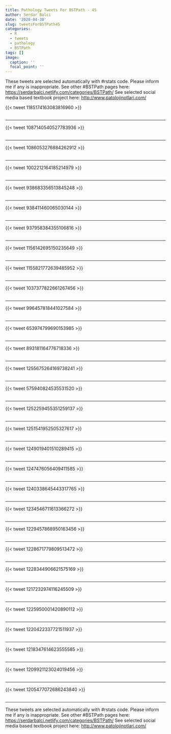 ```yaml
---
title: Pathology Tweets For BSTPath - 45
author: Serdar Balci
date: '2020-04-30'
slug: tweetsForBSTPath45
categories:
  - R
  - tweets
  - pathology
  - BSTPath
tags: []
image:
  caption: ''
  focal_point: ''
---
```



These tweets are selected automatically with #rstats code. Please inform me if any is inappropriate.
See other #BSTPath pages here: https://serdarbalci.netlify.com/categories/BSTPath/ 
See selected social media based textbook project here: http://www.patolojinotlari.com/

{{< tweet 1185174163083816960 >}}
<br>
<br>
<hr>
{{< tweet 1087140540527783936 >}}
<br>
<br>
<hr>
{{< tweet 1086053276884262912 >}}
<br>
<br>
<hr>
{{< tweet 1002212164185214979 >}}
<br>
<br>
<hr>
{{< tweet 938683356513845248 >}}
<br>
<br>
<hr>
{{< tweet 938411460065030144 >}}
<br>
<br>
<hr>
{{< tweet 937958384355106816 >}}
<br>
<br>
<hr>
{{< tweet 1156142695150235649 >}}
<br>
<br>
<hr>
{{< tweet 1155821772639485952 >}}
<br>
<br>
<hr>
{{< tweet 1037377822661267456 >}}
<br>
<br>
<hr>
{{< tweet 996457818441027584 >}}
<br>
<br>
<hr>
{{< tweet 653974799690153985 >}}
<br>
<br>
<hr>
{{< tweet 893181164776718336 >}}
<br>
<br>
<hr>
{{< tweet 1255675264169738241 >}}
<br>
<br>
<hr>
{{< tweet 575940824535531520 >}}
<br>
<br>
<hr>
{{< tweet 1252259455351259137 >}}
<br>
<br>
<hr>
{{< tweet 1251541952505327617 >}}
<br>
<br>
<hr>
{{< tweet 1249019401510289415 >}}
<br>
<br>
<hr>
{{< tweet 1247476056409411585 >}}
<br>
<br>
<hr>
{{< tweet 1240338645443317765 >}}
<br>
<br>
<hr>
{{< tweet 1234546711613366272 >}}
<br>
<br>
<hr>
{{< tweet 1229457868950163456 >}}
<br>
<br>
<hr>
{{< tweet 1228671779809513472 >}}
<br>
<br>
<hr>
{{< tweet 1228344906621575169 >}}
<br>
<br>
<hr>
{{< tweet 1217232974116245509 >}}
<br>
<br>
<hr>
{{< tweet 1225950001420890112 >}}
<br>
<br>
<hr>
{{< tweet 1220422337721511937 >}}
<br>
<br>
<hr>
{{< tweet 1218347614623555585 >}}
<br>
<br>
<hr>
{{< tweet 1209921123024019456 >}}
<br>
<br>
<hr>
{{< tweet 1205477072686243840 >}}
<br>
<br>
<hr>


These tweets are selected automatically with #rstats code. Please inform me if any is inappropriate.
See other #BSTPath pages here: https://serdarbalci.netlify.com/categories/BSTPath/ 
See selected social media based textbook project here: http://www.patolojinotlari.com/
